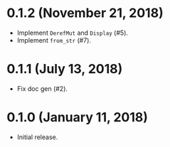 # 0.1.2 (November 21, 2018)

* Implement `DerefMut` and `Display` (#5).
* Implement `from_str` (#7).

# 0.1.1 (July 13, 2018)

* Fix doc gen (#2).

# 0.1.0 (January 11, 2018)

* Initial release.
